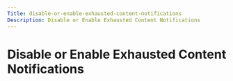 ```yaml
---
Title: disable-or-enable-exhausted-content-notifications
Description: Disable or Enable Exhausted Content Notifications
---
```


# Disable or Enable Exhausted Content Notifications

